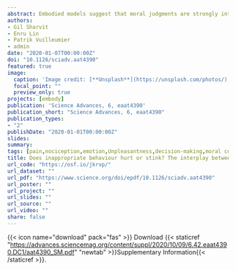 ```yaml
---
abstract: Embodied models suggest that moral judgments are strongly intertwined with first-hand somatic experiences, with some pointing to disgust, and others arguing for a role of pain/harm. Both disgust and pain are unpleasant, arousing experiences, with strong relevance for survival, but with distinctive sensory qualities and neural channels. Hence, it is unclear whether moral cognition interacts with sensory-specific properties of one somatic experience or with supramodal dimensions common to both. Across two experiments, participants evaluated ethical dilemmas and subsequently were exposed to disgusting (olfactory) or painful (thermal) stimulations of matched unpleasantness. We found that moral scenarios enhanced physiological and neural activity to subsequent disgust (but not pain), as further supported by an independently validated whole-brain signature of olfaction. This effect was mediated by activity in the posterior cingulate cortex triggered by dilemma judgments. Our results thus speak in favor of an association between moral cognition and sensory-specific properties of disgust.
authors:
- Gil Sharvit
- Enru Lin
- Patrik Vuilleumier
- admin
date: "2020-01-07T00:00:00Z"
doi: "10.1126/sciadv.aat4390"
featured: true
image: 
  caption: 'Image credit: [**Unsplash**](https://unsplash.com/photos/)'
  focal_point: ""
  preview_only: true
projects: [embody]
publication: 'Science Advances, 6, eaat4390'
publication_short: "Science Advances, 6, eaat4390"
publication_types:
- "2"
publishDate: "2020-01-01T00:00:00Z"
slides: 
summary:
tags: [pain,nociception,emotion,Unpleasantness,decision-making,moral cognition,Social cognition,olfaction,disgust,Electrophysiology,Skin Conductance Response,fMRI,neuroimaging,MVPA,Insula,Cingulate Cortex,sequential-task paradigm]
title: Does inappropriate behaviour hurt or stink? The interplay between neural representations of somatic experiences and moral decisions
url_code: "https://osf.io/jkrvp/"
url_dataset: ""
url_pdf: "https://www.science.org/doi/epdf/10.1126/sciadv.aat4390"
url_poster: ""
url_project: ""
url_slides: ""
url_source: ""
url_video: ""
share: false
---
```


{{< icon name="download" pack="fas" >}} Download {{< staticref "https://advances.sciencemag.org/content/suppl/2020/10/09/6.42.eaat4390.DC1/aat4390_SM.pdf" "newtab" >}}Supplementary Information{{< /staticref >}}.